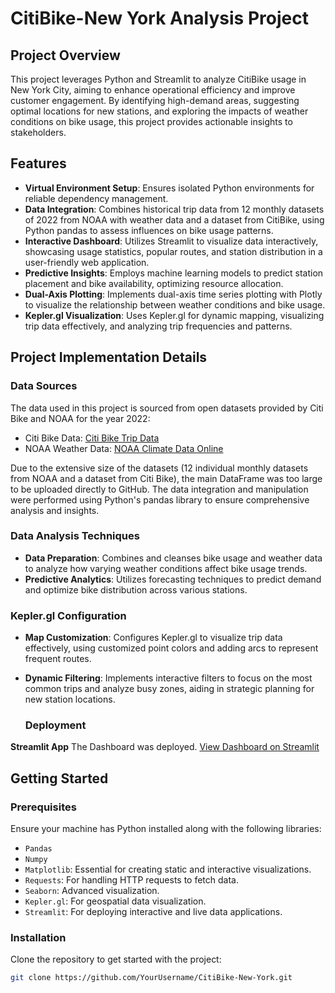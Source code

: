 # CitiBike-New York Analysis Project

## Project Overview
This project leverages Python and Streamlit to analyze CitiBike usage in New York City, aiming to enhance operational efficiency and improve customer engagement. By identifying high-demand areas, suggesting optimal locations for new stations, and exploring the impacts of weather conditions on bike usage, this project provides actionable insights to stakeholders.

## Features

- **Virtual Environment Setup**: Ensures isolated Python environments for reliable dependency management.
- **Data Integration**: Combines historical trip data from 12 monthly datasets of 2022 from NOAA with weather data and a dataset from CitiBike, using Python pandas to assess influences on bike usage patterns.
- **Interactive Dashboard**: Utilizes Streamlit to visualize data interactively, showcasing usage statistics, popular routes, and station distribution in a user-friendly web application.
- **Predictive Insights**: Employs machine learning models to predict station placement and bike availability, optimizing resource allocation.
- **Dual-Axis Plotting**: Implements dual-axis time series plotting with Plotly to visualize the relationship between weather conditions and bike usage.
- **Kepler.gl Visualization**: Uses Kepler.gl for dynamic mapping, visualizing trip data effectively, and analyzing trip frequencies and patterns.

## Project Implementation Details

### Data Sources
The data used in this project is sourced from open datasets provided by Citi Bike and NOAA for the year 2022:
- Citi Bike Data: [Citi Bike Trip Data](https://s3.amazonaws.com/tripdata/index.html)
- NOAA Weather Data: [NOAA Climate Data Online](https://www.noaa.gov/)

Due to the extensive size of the datasets (12 individual monthly datasets from NOAA and a dataset from Citi Bike), the main DataFrame was too large to be uploaded directly to GitHub. The data integration and manipulation were performed using Python's pandas library to ensure comprehensive analysis and insights.

### Data Analysis Techniques
- **Data Preparation**: Combines and cleanses bike usage and weather data to analyze how varying weather conditions affect bike usage trends.
- **Predictive Analytics**: Utilizes forecasting techniques to predict demand and optimize bike distribution across various stations.

### Kepler.gl Configuration
- **Map Customization**: Configures Kepler.gl to visualize trip data effectively, using customized point colors and adding arcs to represent frequent routes.
- **Dynamic Filtering**: Implements interactive filters to focus on the most common trips and analyze busy zones, aiding in strategic planning for new station locations.

  ### Deployment
**Streamlit App** The Dashboard was deployed. [View Dashboard on Streamlit](https://citibike-new-york-2.streamlit.app/)

## Getting Started

### Prerequisites
Ensure your machine has Python installed along with the following libraries:
- `Pandas`
- `Numpy`
- `Matplotlib`: Essential for creating static and interactive visualizations.
- `Requests`: For handling HTTP requests to fetch data.
- `Seaborn`: Advanced visualization.
- `Kepler.gl`: For geospatial data visualization.
- `Streamlit`: For deploying interactive and live data applications.

### Installation
Clone the repository to get started with the project:
```bash
git clone https://github.com/YourUsername/CitiBike-New-York.git
